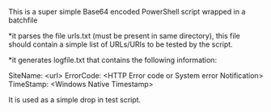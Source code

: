 This is a super simple Base64 encoded PowerShell script wrapped in a batchfile

*it parses the file urls.txt (must be present in same directory), this file should contain a simple list of URLs/URIs to be tested by the script. 

*it generates logfile.txt that contains the following information:

  SiteName: \<url\> ErrorCode: \<HTTP Error code or System error Notification\> TimeStamp: \<Windows Native Timestamp\>



It is used as a simple drop in test script. 
